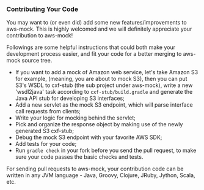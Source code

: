### Contributing Your Code
You may want to (or even did) add some new features/improvements to aws-mock. This is highly welcomed and we will definitely appreciate your contribution to aws-mock!

Followings are some helpful instructions that could both make your development process easier, and fit your code for a better merging to aws-mock source tree. 

- If you want to add a mock of Amazon web service, let's take Amazon S3 for example, (meaning, you are about to mock S3), then you can put S3's WSDL to cxf-stub (the sub project under aws-mock), write a new 'wsdl2java' task according to `cxf-stub/build.gradle` and generate the Java API stub for developing S3 interfaces;
- Add a new servlet as the mock S3 endpoint, which will parse interface call requests from clients;
- Write your logic for mocking behind the servlet;
- Pick and organize the response object by making use of the newly generated S3 cxf-stub;
- Debug the mock S3 endpoint with your favorite AWS SDK;
- Add tests for your code;
- Run `gradle check` in your fork before you send the pull request, to make sure your code passes the basic checks and tests. 

For sending pull requests to aws-mock, your contribution code can be written in any JVM language - Java, Groovy, Clojure, JRuby, Jython, Scala, etc. 
